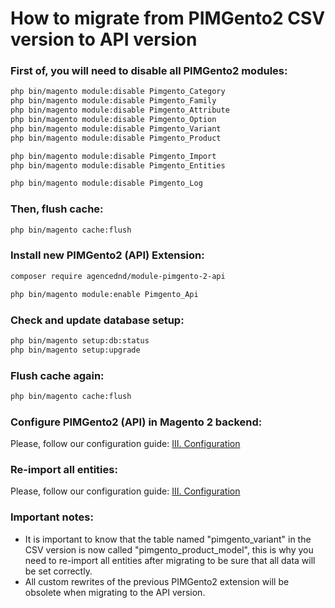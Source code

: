 # How to migrate from PIMGento2 CSV version to API version

### First of, you will need to disable all PIMGento2 modules:
```bash
php bin/magento module:disable Pimgento_Category
php bin/magento module:disable Pimgento_Family
php bin/magento module:disable Pimgento_Attribute
php bin/magento module:disable Pimgento_Option
php bin/magento module:disable Pimgento_Variant
php bin/magento module:disable Pimgento_Product

php bin/magento module:disable Pimgento_Import
php bin/magento module:disable Pimgento_Entities

php bin/magento module:disable Pimgento_Log
```

### Then, flush cache:
```bash
php bin/magento cache:flush
```

### Install new PIMGento2 (API) Extension:
```bash
composer require agencednd/module-pimgento-2-api

php bin/magento module:enable Pimgento_Api
```

### Check and update database setup:
```bash
php bin/magento setup:db:status
php bin/magento setup:upgrade
```

### Flush cache again:
```bash
php bin/magento cache:flush
```

### Configure PIMGento2 (API) in Magento 2 backend:
Please, follow our configuration guide: [III. Configuration](../important_stuff/how_to.md)

### Re-import all entities:
Please, follow our configuration guide: [III. Configuration](../important_stuff/how_to.md)

### Important notes:
* It is important to know that the table named "pimgento_variant" in the CSV version is now called "pimgento_product_model", this is why you need to re-import all entities after migrating to be sure that all data will be set correctly.
* All custom rewrites of the previous PIMGento2 extension will be obsolete when migrating to the API version.